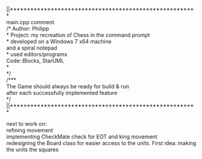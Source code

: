 <p>
||*******************************************************<br/>
main.cpp comment<br/>
/* Author: Philipp<br/>
 * Project: my recreation of Chess in the command prompt<br/>
 * developed on a Windows 7 x64 machine<br/>
  and a spiral notepad<br/>
 * used editors/programs<br/>
   Code::Blocks, StarUML<br/>
 *<br/>
*/<br/>
/***<br/>
 The Game should always be ready for build & run<br/>
 after each successfully implemented feature<br/>
*/<br/>
||*******************************************************<br/>
<p>next to work on:<br/>
refining movement <br/>
implementing CheckMate check for EOT and king movement<br/>
redesigning the Board class for easier access to the units. First idea: making the units the squares<br/>
<td>
</td></p>
